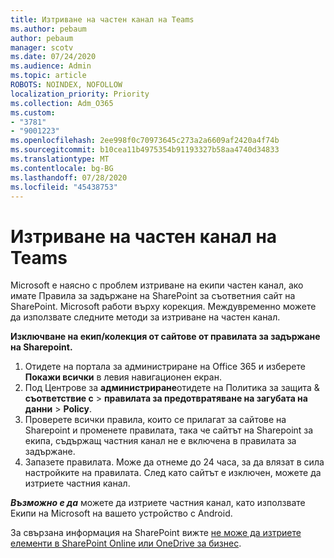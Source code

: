 ```yaml
---
title: Изтриване на частен канал на Teams
ms.author: pebaum
author: pebaum
manager: scotv
ms.date: 07/24/2020
ms.audience: Admin
ms.topic: article
ROBOTS: NOINDEX, NOFOLLOW
localization_priority: Priority
ms.collection: Adm_O365
ms.custom:
- "3781"
- "9001223"
ms.openlocfilehash: 2ee998f0c70973645c273a2a6609af2420a4f74b
ms.sourcegitcommit: b10cea11b4975354b91193327b58aa4740d34833
ms.translationtype: MT
ms.contentlocale: bg-BG
ms.lasthandoff: 07/28/2020
ms.locfileid: "45438753"
---
```

# <a name="delete-a-teams-private-channel"></a>Изтриване на частен канал на Teams

Microsoft е наясно с проблем изтриване на екипи частен канал, ако имате Правила за задържане на SharePoint за съответния сайт на SharePoint. Microsoft работи върху корекция. Междувременно можете да използвате следните методи за изтриване на частен канал.

**Изключване на екип/колекция от сайтове от правилата за задържане на Sharepoint.**

1. Отидете на портала за администриране на Office 365 и изберете **Покажи всички** в левия навигационен екран.
2. Под Центрове за **администриране**отидете на Политика за защита & **съответствие с**  >  **правилата за предотвратяване на загубата на данни**  >  **Policy**.
3. Проверете всички правила, които се прилагат за сайтове на Sharepoint и променете правилата, така че сайтът на Sharepoint за екипа, съдържащ частния канал не е включена в правилата за задържане.
4. Запазете правилата.
    Може да отнеме до 24 часа, за да влязат в сила настройките на правилата.
    След като сайтът е изключен, можете да изтриете частния канал.  
    
***Възможно е да*** можете да изтриете частния канал, като използвате Екипи на Microsoft на вашето устройство с Android. 

За свързана информация на SharePoint вижте [не може да изтриете елементи в SharePoint Online или OneDrive за бизнес](https://docs.microsoft.com/alchemyinsights/retention-policy-ediscovery-hold).